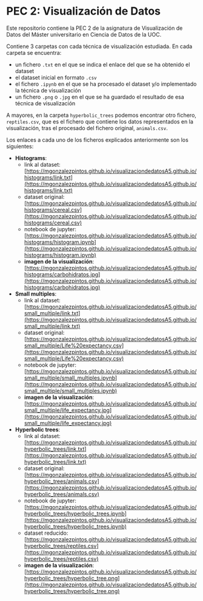 # PEC 2: Visualización de Datos

Este repositorio contiene la PEC 2 de la asignatura de Visualización de Datos del Máster universitario en Ciencia de Datos de la UOC.

Contiene 3 carpetas con cada técnica de visualización estudiada. En cada carpeta se encuentra:

- un fichero `.txt` en el que se indica el enlace del que se ha obtenido el dataset
- el dataset inicial en formato `.csv`
- el fichero `.ipynb` en el que se ha procesado el dataset y/o implementado la técnica de visualización
- un fichero `.png` o `.jpg` en el que se ha guardado el resultado de esa técnica de visualización

A mayores, en la carpeta `hyperbolic_trees` podemos encontrar otro fichero, `reptiles.csv`, que es el fichero que contiene los datos representados en la visualización, tras el procesado del fichero original, `animals.csv`.

Los enlaces a cada uno de los ficheros explicados anteriormente son los siguientes:
- **Histograms**:
  - link al dataset: [https://mgonzalezpintos.github.io/visualizaciondedatosA5.github.io/histograms/link.txt](https://mgonzalezpintos.github.io/visualizaciondedatosA5.github.io/histograms/link.txt)
  - dataset original: [https://mgonzalezpintos.github.io/visualizaciondedatosA5.github.io/histograms/cereal.csv](https://mgonzalezpintos.github.io/visualizaciondedatosA5.github.io/histograms/cereal.csv)
  - notebook de jupyter: [https://mgonzalezpintos.github.io/visualizaciondedatosA5.github.io/histograms/histogram.ipynb](https://mgonzalezpintos.github.io/visualizaciondedatosA5.github.io/histograms/histogram.ipynb)
  - **imagen de la visualización**: [https://mgonzalezpintos.github.io/visualizaciondedatosA5.github.io/histograms/carbohidratos.jpg](https://mgonzalezpintos.github.io/visualizaciondedatosA5.github.io/histograms/carbohidratos.jpg)
- **Small multiples**:
  - link al dataset: [https://mgonzalezpintos.github.io/visualizaciondedatosA5.github.io/small_multiple/link.txt](https://mgonzalezpintos.github.io/visualizaciondedatosA5.github.io/small_multiple/link.txt)
  - dataset original: [https://mgonzalezpintos.github.io/visualizaciondedatosA5.github.io/small_multiple/Life%20expectancy.csv](https://mgonzalezpintos.github.io/visualizaciondedatosA5.github.io/small_multiple/Life%20expectancy.csv)
  - notebook de jupyter: [https://mgonzalezpintos.github.io/visualizaciondedatosA5.github.io/small_multiple/small_multiples.ipynb](https://mgonzalezpintos.github.io/visualizaciondedatosA5.github.io/small_multiple/small_multiples.ipynb)
  - **imagen de la visualización**: [https://mgonzalezpintos.github.io/visualizaciondedatosA5.github.io/small_multiple/life_expectancy.jpg](https://mgonzalezpintos.github.io/visualizaciondedatosA5.github.io/small_multiple/life_expectancy.jpg)
- **Hyperbolic trees**:
  - link al dataset: [https://mgonzalezpintos.github.io/visualizaciondedatosA5.github.io/hyperbolic_trees/link.txt](https://mgonzalezpintos.github.io/visualizaciondedatosA5.github.io/hyperbolic_trees/link.txt)
  - dataset original: [https://mgonzalezpintos.github.io/visualizaciondedatosA5.github.io/hyperbolic_trees/animals.csv](https://mgonzalezpintos.github.io/visualizaciondedatosA5.github.io/hyperbolic_trees/animals.csv)
  - notebook de jupyter: [https://mgonzalezpintos.github.io/visualizaciondedatosA5.github.io/hyperbolic_trees/hyperbolic_trees.ipynb](https://mgonzalezpintos.github.io/visualizaciondedatosA5.github.io/hyperbolic_trees/hyperbolic_trees.ipynb)
  - dataset reducido: [https://mgonzalezpintos.github.io/visualizaciondedatosA5.github.io/hyperbolic_trees/reptiles.csv](https://mgonzalezpintos.github.io/visualizaciondedatosA5.github.io/hyperbolic_trees/reptiles.csv)
  - **imagen de la visualización**: [https://mgonzalezpintos.github.io/visualizaciondedatosA5.github.io/hyperbolic_trees/hyperbolic_tree.png](https://mgonzalezpintos.github.io/visualizaciondedatosA5.github.io/hyperbolic_trees/hyperbolic_tree.png)
